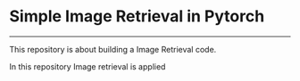 # Simple Image Retrieval in Pytorch

----
 
 This repository is about building a Image Retrieval code. 



In this repository Image retrieval is applied
